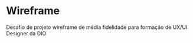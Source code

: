 # Wireframe
Desafio de projeto wireframe de média fidelidade para formação de UX/UI Designer da DIO 
